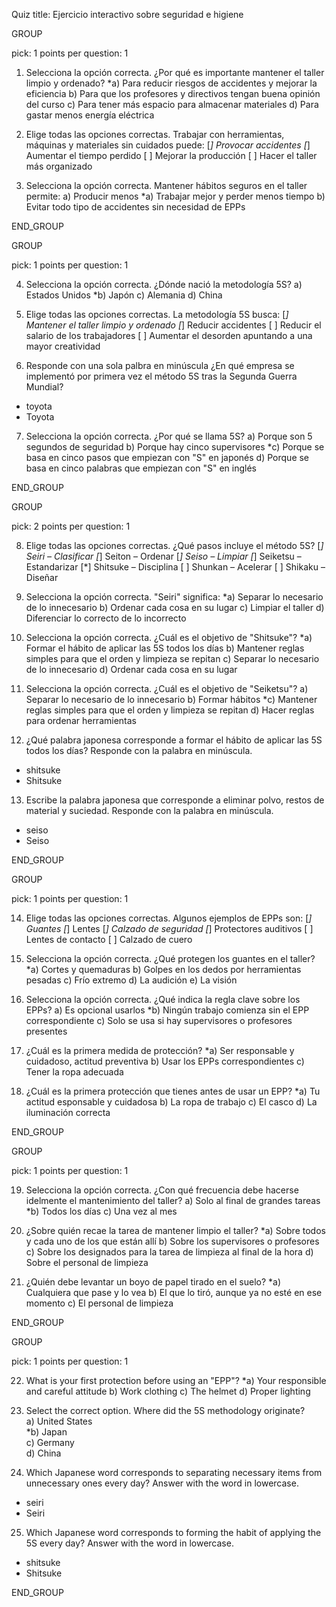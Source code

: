 Quiz title: Ejercicio interactivo sobre seguridad e higiene

GROUP

pick: 1
points per question: 1

1. Selecciona la opción correcta. ¿Por qué es importante mantener el taller limpio y ordenado?
*a) Para reducir riesgos de accidentes y mejorar la eficiencia
b) Para que los profesores y directivos tengan buena opinión del curso
c) Para tener más espacio para almacenar materiales
d) Para gastar menos energía eléctrica

2. Elige todas las opciones correctas. Trabajar con herramientas, máquinas y materiales sin cuidados puede:
[*] Provocar accidentes
[*] Aumentar el tiempo perdido
[ ] Mejorar la producción
[ ] Hacer el taller más organizado 

3. Selecciona la opción correcta. Mantener hábitos seguros en el taller permite:
a) Producir menos
*a) Trabajar mejor y perder menos tiempo
b) Evitar todo tipo de accidentes sin necesidad de EPPs

END_GROUP



GROUP

pick: 1
points per question: 1

4. Selecciona la opción correcta. ¿Dónde nació la metodología 5S?
a) Estados Unidos
*b) Japón
c) Alemania
d) China

5. Elige todas las opciones correctas. La metodología 5S busca:
[*] Mantener el taller limpio y ordenado
[*] Reducir accidentes
[ ] Reducir el salario de los trabajadores
[ ] Aumentar el desorden apuntando a una mayor creatividad 

6. Responde con una sola palbra en minúscula ¿En qué empresa se implementó por primera vez el método 5S tras la Segunda Guerra Mundial?
* toyota
* Toyota

7. Selecciona la opción correcta. ¿Por qué se llama 5S?
a) Porque son 5 segundos de seguridad
b) Porque hay cinco supervisores
*c) Porque se basa en cinco pasos que empiezan con "S" en japonés
d) Porque se basa en cinco palabras que empiezan con "S" en inglés

END_GROUP



GROUP

pick: 2
points per question: 1

8. Elige todas las opciones correctas. ¿Qué pasos incluye el método 5S?
[*] Seiri – Clasificar
[*] Seiton – Ordenar
[*] Seiso – Limpiar
[*] Seiketsu – Estandarizar
[*] Shitsuke – Disciplina
[ ] Shunkan – Acelerar
[ ] Shikaku – Diseñar

9. Selecciona la opción correcta. "Seiri" significa:
*a) Separar lo necesario de lo innecesario
b) Ordenar cada cosa en su lugar
c) Limpiar el taller
d) Diferenciar lo correcto de lo incorrecto

10. Selecciona la opción correcta. ¿Cuál es el objetivo de "Shitsuke"? 
*a) Formar el hábito de aplicar las 5S todos los días
b) Mantener reglas simples para que el orden y limpieza se repitan
c) Separar lo necesario de lo innecesario 
d) Ordenar cada cosa en su lugar

11. Selecciona la opción correcta. ¿Cuál es el objetivo de "Seiketsu"? 
a) Separar lo necesario de lo innecesario 
b) Formar hábitos 
*c) Mantener reglas simples para que el orden y limpieza se repitan
d) Hacer reglas para ordenar herramientas

12. ¿Qué palabra japonesa corresponde a formar el hábito de aplicar las 5S todos los días? Responde con la palabra en minúscula.
* shitsuke
* Shitsuke

13. Escribe la palabra japonesa que corresponde a eliminar polvo, restos de material y suciedad. Responde con la palabra en minúscula.
* seiso
* Seiso

END_GROUP



GROUP

pick: 1
points per question: 1

14. Elige todas las opciones correctas. Algunos ejemplos de EPPs son:
[*] Guantes
[*] Lentes
[*] Calzado de seguridad
[*] Protectores auditivos
[ ] Lentes de contacto
[ ] Calzado de cuero

15. Selecciona la opción correcta. ¿Qué protegen los guantes en el taller?
*a) Cortes y quemaduras
b) Golpes en los dedos por herramientas pesadas
c) Frío extremo
d) La audición
e) La visión

16. Selecciona la opción correcta. ¿Qué indica la regla clave sobre los EPPs?
a) Es opcional usarlos
*b) Ningún trabajo comienza sin el EPP correspondiente
c) Solo se usa si hay supervisores o profesores presentes

17. ¿Cuál es la primera medida de protección?
*a) Ser responsable y cuidadoso, actitud preventiva
b) Usar los EPPs correspondientes
c) Tener la ropa adecuada

18. ¿Cuál es la primera protección que tienes antes de usar un EPP?
*a) Tu actitud esponsable y cuidadosa
b) La ropa de trabajo
c) El casco
d) La iluminación correcta

END_GROUP



GROUP

pick: 1
points per question: 1

19. Selecciona la opción correcta. ¿Con qué frecuencia debe hacerse idelmente el mantenimiento del taller? 
a) Solo al final de grandes tareas
*b) Todos los días
c) Una vez al mes

20. ¿Sobre quién recae la tarea de mantener limpio el taller? 
*a) Sobre todos y cada uno de los que están allí
b) Sobre los supervisores o profesores
c) Sobre los designados para la tarea de limpieza al final de la hora
d) Sobre el personal de limpieza

21. ¿Quién debe levantar un boyo de papel tirado en el suelo?
*a) Cualquiera que pase y lo vea
b) El que lo tiró, aunque ya no esté en ese momento
c) El personal de limpieza

END_GROUP



GROUP

pick: 1
points per question: 1

22. What is your first protection before using an "EPP"?
*a) Your responsible and careful attitude
b) Work clothing
c) The helmet
d) Proper lighting

23. Select the correct option. Where did the 5S methodology originate?  
a) United States  
*b) Japan  
c) Germany  
d) China 

24. Which Japanese word corresponds to separating necessary items from unnecessary ones every day? Answer with the word in lowercase.  
* seiri  
* Seiri

25. Which Japanese word corresponds to forming the habit of applying the 5S every day? Answer with the word in lowercase. 
* shitsuke  
* Shitsuke

END_GROUP
